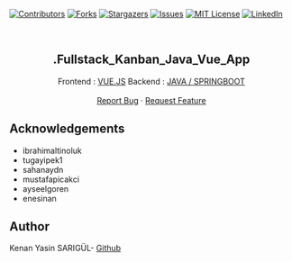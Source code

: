 [![Contributors][contributors-shield]][contributors-url]
[![Forks][forks-shield]][forks-url]
[![Stargazers][stars-shield]][stars-url]
[![Issues][issues-shield]][issues-url]
[![MIT License][license-shield]][license-url]
[![LinkedIn][linkedin-shield]][linkedin-url]

<br>

<p align="center">
  <h2 align="center">.Fullstack_Kanban_Java_Vue_App</h2>
  <p align="center">
    Frontend : <a href="https://github.com/kenanyasinsarigul/Fullstack_Kanban_Java_Vue_App/tree/main/Frontend">VUE.JS</a>
    Backend : <a href="https://github.com/kenanyasinsarigul/Fullstack_Kanban_Java_Vue_App/tree/main/Backend">JAVA / SPRINGBOOT</a>
    <br />
    <br />
    <a href="https://github.com/kenanyasinsarigul/Fullstack_Kanban_Java_Vue_App/issues">Report Bug</a>
    ·
    <a href="https://github.com/kenanyasinsarigul/Fullstack_Kanban_Java_Vue_App/issues">Request Feature</a>
  </p>
</p>

## Acknowledgements

- ibrahimaltinoluk
- tugayipek1
- sahanaydn
- mustafapicakci
- ayseelgoren
- enesinan

## Author
Kenan Yasin SARIGÜL- <a href="https://github.com/kenanyasinsarigul/">Github</a>

[contributors-shield]: https://img.shields.io/github/contributors/kenanyasinsarigul/Fullstack_Kanban_Java_Vue_App.svg?style=for-the-badge
[contributors-url]: https://github.com/kenanyasinsarigul/Fullstack_Kanban_Java_Vue_App/graphs/contributors
[forks-shield]: https://img.shields.io/github/forks/kenanyasinsarigul/Fullstack_Kanban_Java_Vue_App.svg?style=for-the-badge
[forks-url]: https://github.com/kenanyasinsarigul/Fullstack_Kanban_Java_Vue_App/network/members
[stars-shield]: https://img.shields.io/github/stars/kenanyasinsarigul/Fullstack_Kanban_Java_Vue_App.svg?style=for-the-badge
[stars-url]: https://github.com/kenanyasinsarigul/Fullstack_Kanban_Java_Vue_App/stargazers
[issues-shield]: https://img.shields.io/github/issues/kenanyasinsarigul/Fullstack_Kanban_Java_Vue_App.svg?style=for-the-badge
[issues-url]: https://github.com/kenanyasinsarigul/Fullstack_Kanban_Java_Vue_App/issues
[license-shield]: https://img.shields.io/github/license/kenanyasinsarigul/Fullstack_Kanban_Java_Vue_App.svg?style=for-the-badge
[license-url]: https://github.com/kenanyasinsarigul/Fullstack_Kanban_Java_Vue_App/blob/master/LICENSE.txt
[linkedin-shield]: https://img.shields.io/badge/-LinkedIn-black.svg?style=for-the-badge&logo=linkedin&colorB=555
[linkedin-url]: https://www.linkedin.com/in/kenan-yasin-sar%C4%B1g%C3%BCl-155379188/

